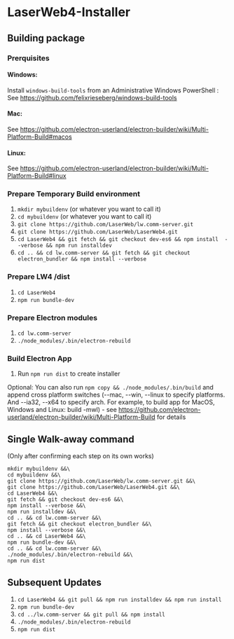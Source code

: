 # LaserWeb4-Installer

## Building package

### Prerquisites
#### Windows: ####
Install `windows-build-tools` from an Administrative Windows PowerShell : See https://github.com/felixrieseberg/windows-build-tools

#### Mac: ####
See https://github.com/electron-userland/electron-builder/wiki/Multi-Platform-Build#macos

#### Linux: ####
See https://github.com/electron-userland/electron-builder/wiki/Multi-Platform-Build#linux

### Prepare Temporary Build environment

1.  `mkdir mybuildenv` (or whatever you want to call it)
2.  `cd mybuildenv` (or whatever you want to call it)
3.  `git clone https://github.com/LaserWeb/lw.comm-server.git`
4.  `git clone https://github.com/LaserWeb/LaserWeb4.git`
5.  `cd LaserWeb4 && git fetch && git checkout dev-es6 && npm install  --verbose && npm run installdev`
6.  `cd .. && cd lw.comm-server && git fetch && git checkout electron_bundler && npm install --verbose`

### Prepare LW4 /dist
1.  `cd LaserWeb4`
2.  `npm run bundle-dev`

### Prepare Electron modules
1. `cd lw.comm-server`
2. `./node_modules/.bin/electron-rebuild`

### Build Electron App
1.   Run `npm run dist` to create installer

Optional:  You can also run `npm copy && ./node_modules/.bin/build` and append cross platform switches (--mac, --win, --linux to specify platforms. And --ia32, --x64 to specify arch. For example, to build app for MacOS, Windows and Linux: build -mwl) - see https://github.com/electron-userland/electron-builder/wiki/Multi-Platform-Build for details


## Single Walk-away command
(Only after confirming each step on its own works)
```
mkdir mybuildenv &&\
cd mybuildenv &&\
git clone https://github.com/LaserWeb/lw.comm-server.git &&\
git clone https://github.com/LaserWeb/LaserWeb4.git &&\
cd LaserWeb4 &&\
git fetch && git checkout dev-es6 &&\
npm install --verbose &&\
npm run installdev &&\
cd .. && cd lw.comm-server &&\
git fetch && git checkout electron_bundler &&\
npm install --verbose &&\
cd .. && cd LaserWeb4 &&\
npm run bundle-dev &&\
cd .. && cd lw.comm-server &&\
./node_modules/.bin/electron-rebuild &&\
npm run dist
```

## Subsequent Updates

1.  `cd LaserWeb4 && git pull && npm run installdev && npm run install`
2.  `npm run bundle-dev`
3.  `cd ../lw.comm-server && git pull && npm install`
4. `./node_modules/.bin/electron-rebuild`
5.  `npm run dist`
